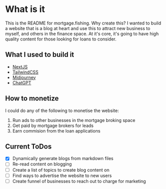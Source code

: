 # What is it

This is the README for mortgage.fishing. Why create this? I wanted to build a website that is a blog at heart and use this to attract new business to myself, and others in the finance space. At it's core, it's going to have high quality content for those looking for loans to consider.

## What I used to build it

- [NextJS](https://nextjs.org)
- [TailwindCSS](https://tailwindcss.com)
- [Midjourney](https://midjourney.com)
- [ChatGPT](https://chat.openai.com)

## How to monetize

I could do any of the following to monetise the website:

1. Run ads to other businesses in the mortgage broking space
2. Get paid by mortgage brokers for leads
3. Earn commision from the loan applications

## Current ToDos

- [x] Dynamically generate blogs from markdown files
- [ ] Re-read content on blogging
- [ ] Create a list of topics to create blog content on
- [ ] Find ways to advertise the website to new users
- [ ] Create funnel of businesses to reach out to charge for marketing
